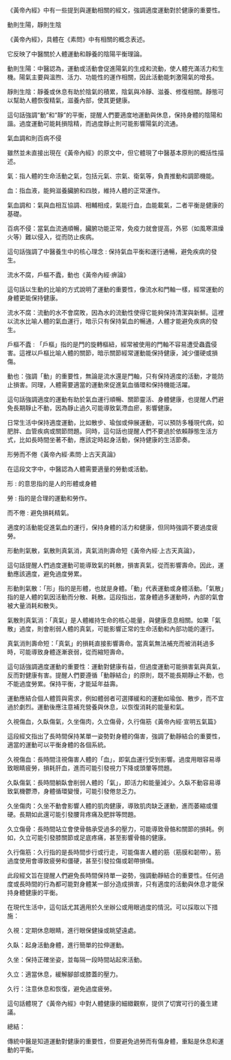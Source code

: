 《黃帝內經》中有一些提到與運動相關的經文，強調適度運動對於健康的重要性。

動則生陽，靜則生陰

《黃帝內經》，具體在《素問》中有相關的概念表述。

它反映了中醫關於人體運動和靜養的陰陽平衡理論。

動則生陽：中醫認為，運動或活動會促進陽氣的生成和流動，使人體充滿活力和生機。陽氣主要與溫煦、活力、功能性的運作相關，因此活動能刺激陽氣的增長。

靜則生陰：靜養或休息有助於陰氣的積累，陰氣與冷靜、滋養、修復相關。靜態可以幫助人體恢復精氣，滋養內部，使其更健康。

這句話強調“動”和“靜”的平衡，提醒人們要適度地運動與休息，保持身體的陰陽和諧。過度運動可能耗損陰精，而過度靜止則可能影響陽氣的流通。

氣血調和則百病不侵 

雖然並未直接出現在《黃帝內經》的原文中，但它體現了中醫基本原則的概括性描述。

氣：指人體的生命活動之氣，包括元氣、宗氣、衛氣等，負責推動和調節機能。

血：指血液，能夠滋養臟腑和四肢，維持人體的正常運作。

氣血調和：氣與血相互協調、相輔相成，氣能行血，血能載氣，二者平衡是健康的基礎。

百病不侵：當氣血流通順暢，臟腑功能正常，免疫力就會提高，外邪（如風寒濕燥火等）難以侵入，從而防止疾病。

這句話強調了中醫養生中的核心理念 : 保持氣血平衡和運行通暢，避免疾病的發生。

流水不腐，戶樞不蠹，動也《黃帝內經·痹論》

這句話以生動的比喻的方式說明了運動的重要性，像流水和門軸一樣，經常運動的身體更能保持健康。

流水不腐：流動的水不會腐敗，因為水的流動性使得它能夠保持清潔與新鮮。這裡以流水比喻人體的氣血運行，暗示只有保持氣血的暢通，人體才能避免疾病的發生。

戶樞不蠹 : 「戶樞」指的是門的旋轉樞紐，經常被使用的門軸不容易遭受蟲蠹侵害。這裡以戶樞比喻人體的關節，暗示關節經常運動能保持健康，減少僵硬或損傷。

動也：強調「動」的重要性，無論是流水還是門軸，只有保持適度的活動，才能防止損害。同理，人體需要適當的運動來促進氣血循環和保持機能活躍。

這句話強調適度的運動有助於氣血運行順暢、關節靈活、身體健康，也提醒人們避免長期靜止不動，因為靜止過久可能導致氣滯血瘀，影響健康。

日常生活中保持適度運動，比如散步、瑜伽或伸展運動，可以預防多種現代病，如肥胖、血管疾病或關節問題。同時，這句話也提醒人們不要過於依賴靜態生活方式，比如長時間坐著不動，應該定時起身活動，保持健康的生活節奏。

  

形勞而不倦《黃帝內經·素問·上古天真論》

在這段文字中，中醫認為人體需要適量的勞動或活動。

形 : 的意思指的是人的形體或身體

勞 : 指的是合理的運動和勞作。

而不倦 : 避免損耗精氣。

適度的活動能促進氣血的運行，保持身體的活力和健康，但同時強調不要過度疲勞。

  

形動則氣散，氣散則真氣消，真氣消則壽命短《黃帝內經·上古天真論》，

這句話提醒人們過度運動可能導致氣的耗散，損害真氣，從而影響壽命。因此，運動應該適度，避免過度勞累。

形動則氣散：「形」指的是形體，也就是身體。「動」代表運動或身體活動。「氣散」指的是人體的氣因活動而分散、耗散。這段指出，當身體過多運動時，內部的氣會被大量消耗和散失。

氣散則真氣消：「真氣」是人體維持生命的核心能量，與健康息息相關。如果「氣散」過度，則會削弱人體的真氣，可能影響正常的生命活動和內部功能的運行。

真氣消則壽命短：「真氣」的損耗直接影響壽命。當真氣無法補充而被消耗過多時，可能導致身體逐漸衰弱，從而縮短壽命。

這句話強調適度運動的重要性：運動對健康有益，但過度運動可能損害氣與真氣，反而對健康有害。提醒人們要遵循「動靜結合」的原則，既不能長期靜止不動，也不能過度勞累。保持平衡，才能延年益壽。

運動應結合個人體質與需求，例如體弱者可選擇緩和的運動如瑜伽、散步，而不宜過於劇烈。運動後應注意補充營養與休息，以恢復消耗的能量和氣。

  

久視傷血，久臥傷氣，久坐傷肉，久立傷骨，久行傷筋《黃帝內經·宣明五氣篇》

這段經文指出了長時間保持某單一姿勢對身體的傷害，強調了動靜結合的重要性，適當的運動可以平衡身體的各個系統。

久視傷血：長時間注視傷害人體的「血」，即氣血運行受到影響。過度用眼容易導致眼睛疲勞，損耗肝血，進而可能引發視力下降或頭暈等問題。

久臥傷氣：長時間躺臥會削弱人體的「氣」，即活力和能量減少。久臥不動容易導致氣機鬱滯，身體循環變慢，可能引發倦怠乏力。

久坐傷肉：久坐不動會影響人體的肌肉健康，導致肌肉缺乏運動，進而萎縮或僵硬。長期如此還可能引發腰背疼痛及肥胖等問題。

久立傷骨：長時間站立會使骨骼承受過多的壓力，可能導致骨骼和關節的損耗。例如，久立可能引發膝關節或足底疼痛，甚至影響骨骼的健康。

久行傷筋：久行指的是長時間步行或行走，可能傷害人體的筋（筋膜和韌帶）。筋過度使用會導致疲勞和僵硬，甚至引發拉傷或韌帶損傷。

此段經文旨在提醒人們避免長時間保持單一姿勢，強調動靜結合的重要性。任何過度或長時間的行為都可能對身體某一部分造成損害，只有適度的活動與休息才能保持身體健康的平衡。

在現代生活中，這句話尤其適用於久坐辦公或用眼過度的情況。可以採取以下措施：

久視：定期休息眼睛，進行眼保健操或眺望遠處。

久臥：起身活動身體，進行簡單的拉伸運動。

久坐：保持正確坐姿，並每隔一段時間站起來活動。

久立：適當休息，緩解腳部或膝蓋的壓力。

久行：注意休息和恢復，避免過度疲勞。

這句話體現了《黃帝內經》中對人體健康的細緻觀察，提供了切實可行的養生建議。

總結：

傳統中醫是知道運動對健康的重要性，但要避免過勞而有傷身體，重點是休息和運動的平衡。
